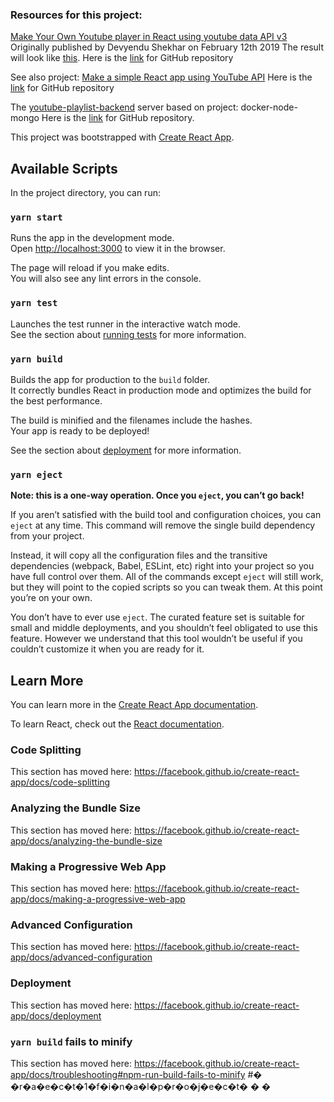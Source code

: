 


### Resources for this project:

[Make Your Own Youtube player in React using youtube data API v3](https://hackernoon.com/make-your-own-youtube-player-in-react-using-youtube-data-api-v3-4b9bb5403a87)
Originally published by Devyendu Shekhar on February 12th 2019 
The result will look like [this](http://ytsearch.surge.sh/).
Here is the [link](https://github.com/dsc712/Youtube-Player-In-Reacthttps://github.com/dsc712/Youtube-Player-In-React) for GitHub repository

See also project: [Make a simple React app using YouTube API](https://blog.bitsrc.io/make-a-simple-react-app-with-using-youtube-api-68fa016e5a03)
Here is the [link]( https://github.com/anarsultani97/modern-react-redux) for GitHub repository
 
The [youtube-playlist-backend](https://github.com/atarim-info/youtube-playlist-backend) server based on project: docker-node-mongo
Here is the [link](https://github.com/kriscfoster/docker-node-mongo-todo-app) for GitHub repository.

This project was bootstrapped with [Create React App](https://github.com/facebook/create-react-app).

## Available Scripts

In the project directory, you can run:

### `yarn start`

Runs the app in the development mode.<br />
Open [http://localhost:3000](http://localhost:3000) to view it in the browser.

The page will reload if you make edits.<br />
You will also see any lint errors in the console.

### `yarn test`

Launches the test runner in the interactive watch mode.<br />
See the section about [running tests](https://facebook.github.io/create-react-app/docs/running-tests) for more information.

### `yarn build`

Builds the app for production to the `build` folder.<br />
It correctly bundles React in production mode and optimizes the build for the best performance.

The build is minified and the filenames include the hashes.<br />
Your app is ready to be deployed!

See the section about [deployment](https://facebook.github.io/create-react-app/docs/deployment) for more information.

### `yarn eject`

**Note: this is a one-way operation. Once you `eject`, you can’t go back!**

If you aren’t satisfied with the build tool and configuration choices, you can `eject` at any time. This command will remove the single build dependency from your project.

Instead, it will copy all the configuration files and the transitive dependencies (webpack, Babel, ESLint, etc) right into your project so you have full control over them. All of the commands except `eject` will still work, but they will point to the copied scripts so you can tweak them. At this point you’re on your own.

You don’t have to ever use `eject`. The curated feature set is suitable for small and middle deployments, and you shouldn’t feel obligated to use this feature. However we understand that this tool wouldn’t be useful if you couldn’t customize it when you are ready for it.

## Learn More

You can learn more in the [Create React App documentation](https://facebook.github.io/create-react-app/docs/getting-started).

To learn React, check out the [React documentation](https://reactjs.org/).

### Code Splitting

This section has moved here: https://facebook.github.io/create-react-app/docs/code-splitting

### Analyzing the Bundle Size

This section has moved here: https://facebook.github.io/create-react-app/docs/analyzing-the-bundle-size

### Making a Progressive Web App

This section has moved here: https://facebook.github.io/create-react-app/docs/making-a-progressive-web-app

### Advanced Configuration

This section has moved here: https://facebook.github.io/create-react-app/docs/advanced-configuration

### Deployment

This section has moved here: https://facebook.github.io/create-react-app/docs/deployment

### `yarn build` fails to minify

This section has moved here: https://facebook.github.io/create-react-app/docs/troubleshooting#npm-run-build-fails-to-minify
#� �r�a�e�c�t�1�f�i�n�a�l�p�r�o�j�e�c�t�
�
�
